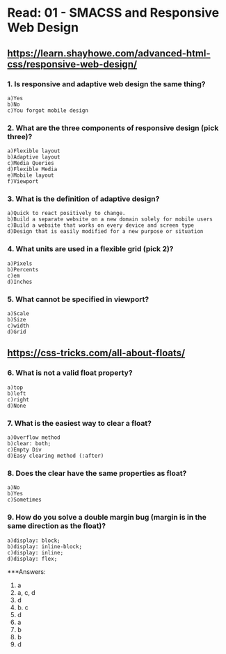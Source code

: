 # Read: 01 - SMACSS and Responsive Web Design

## https://learn.shayhowe.com/advanced-html-css/responsive-web-design/ 

### 1. Is responsive and adaptive web design the same thing?  
~~~
a)Yes 
b)No 
c)You forgot mobile design 
~~~

### 2. What are the three components of responsive design (pick three)? 
~~~
a)Flexible layout 
b)Adaptive layout 
c)Media Queries 
d)Flexible Media 
e)Mobile layout 
f)Viewport 
~~~ 

### 3. What is the definition of adaptive design? 
~~~
a)Quick to react positively to change. 
b)Build a separate website on a new domain solely for mobile users 
c)Build a website that works on every device and screen type 
d)Design that is easily modified for a new purpose or situation 
~~~ 

### 4. What units are used in a flexible grid (pick 2)? 
~~~
a)Pixels 
b)Percents 
c)em 
d)Inches 
~~~

### 5. What cannot be specified in viewport? 
~~~
a)Scale 
b)Size 
c)width 
d)Grid
~~~

## https://css-tricks.com/all-about-floats/ 

### 6. What is not a valid float property? 
~~~
a)top 
b)left 
c)right 
d)None 
~~~

### 7. What is the easiest way to clear a float? 
~~~
a)Overflow method 
b)clear: both; 
c)Empty Div 
d)Easy clearing method (:after) 
~~~

### 8. Does the clear have the same properties as float? 
~~~
a)No 
b)Yes 
c)Sometimes 
~~~

### 9. How do you solve a double margin bug (margin is in the same direction as the float)? 
~~~
a)display: block; 
b)display: inline-block; 
c)display: inline; 
d)display: flex; 
~~~

***Answers: 

1. a
2. a, c, d 
3. d 
4. b. c 
5. d 
6. a 
7. b
8. b
9. d 
